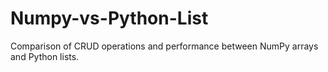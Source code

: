 # Numpy-vs-Python-List
Comparison of CRUD operations and performance between NumPy arrays and Python lists.
